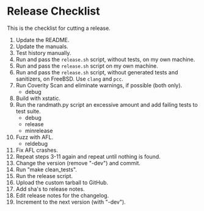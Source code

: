 # Release Checklist

This is the checklist for cutting a release.

1.	Update the README.
2.	Update the manuals.
3.	Test history manually.
4.	Run and pass the `release.sh` script, without tests, on my own machine.
5.	Run and pass the `release.sh` script on my own machine.
6.	Run and pass the `release.sh` script, without generated tests and
	sanitizers, on FreeBSD. Use `clang` and `pcc`.
7.	Run Coverity Scan and eliminate warnings, if possible (both only).
	* debug
8.	Build with xstatic.
9.	Run the randmath.py script an excessive amount and add failing tests to
	test suite.
	* debug
	* release
	* minrelease
10.	Fuzz with AFL.
	* reldebug
11.	Fix AFL crashes.
12.	Repeat steps 3-11 again and repeat until nothing is found.
13.	Change the version (remove "-dev") and commit.
14.	Run "make clean_tests".
15.	Run the release script.
16.	Upload the custom tarball to GitHub.
17.	Add sha's to release notes.
18.	Edit release notes for the changelog.
19.	Increment to the next version (with "-dev").
